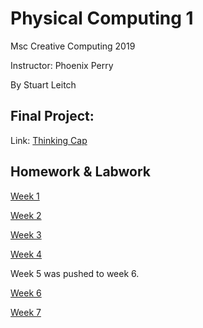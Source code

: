# Physical Computing 1

Msc Creative Computing 2019

Instructor: Phoenix Perry

By Stuart Leitch 

## Final Project:
Link: [Thinking Cap](https://github.com/Toruitas/thinkingcap)

## Homework & Labwork
[Week 1](https://github.com/Toruitas/pcomp/tree/master/wk1)

[Week 2](https://github.com/Toruitas/pcomp/tree/master/wk2)

[Week 3](https://github.com/Toruitas/pcomp/tree/master/wk3)

[Week 4](https://github.com/Toruitas/pcomp/tree/master/wk4)

Week 5 was pushed to week 6.

[Week 6](https://github.com/Toruitas/pcomp/tree/master/wk6)

[Week 7](https://github.com/Toruitas/pcomp/tree/master/wk7)
